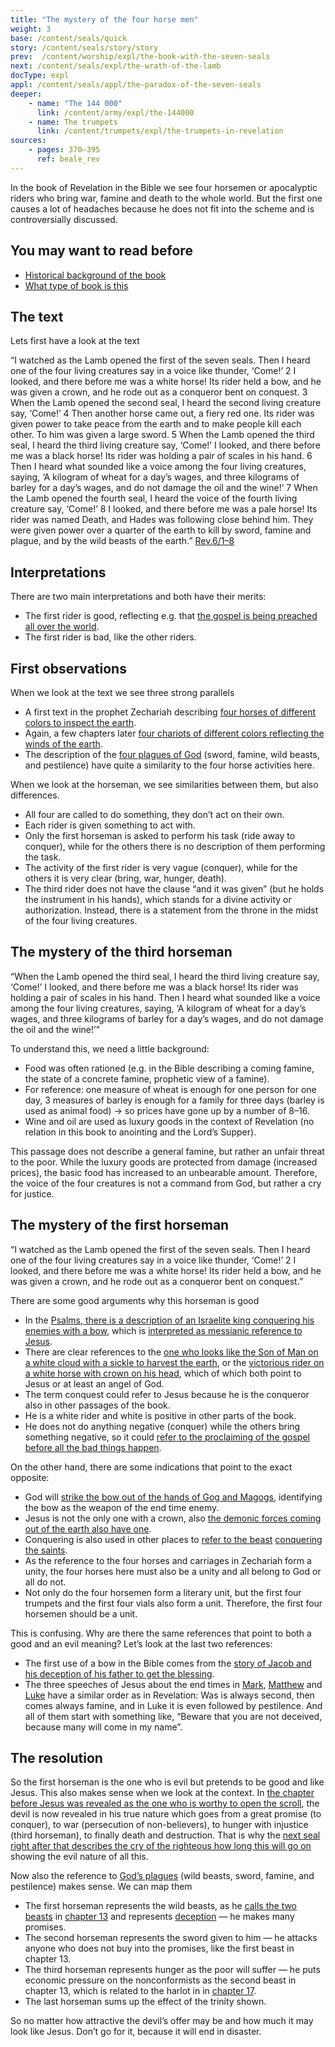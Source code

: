 ```yaml
---
title: "The mystery of the four horse men"
weight: 3
base: /content/seals/quick
story: /content/seals/story/story
prev:  /content/worship/expl/the-book-with-the-seven-seals
next: /content/seals/expl/the-wrath-of-the-lamb
docType: expl
appl: /content/seals/appl/the-paradox-of-the-seven-seals
deeper:
    - name: "The 144 000"
      link: /content/army/expl/the-144000
    - name: The trumpets
      link: /content/trumpets/expl/the-trumpets-in-revelation
sources: 
    - pages: 370–395
      ref: beale_rev
---
```


In the book of Revelation in the Bible we see four horsemen or apocalyptic riders who bring war, famine and death to the whole world. But the first one causes a lot of headaches because he does not fit into the scheme and is controversially discussed.

## You may want to read before

<a name="11a6"></a>
- [Historical background of the book](/background/history/expl/pax-romana-key-to-understand-the-book-of-revelation)
- [What type of book is this](/background/literature/expl/the-book-of-revelation-how-to-read-it)

## The text

<a name="3b7c"></a>
Lets first have a look at the text

“I watched as the Lamb opened the first of the seven seals. Then I heard one of the four living creatures say in a voice like thunder, ‘Come!’ 2 I looked, and there before me was a white horse! Its rider held a bow, and he was given a crown, and he rode out as a conqueror bent on conquest. 3 When the Lamb opened the second seal, I heard the second living creature say, ‘Come!’ 4 Then another horse came out, a fiery red one. Its rider was given power to take peace from the earth and to make people kill each other. To him was given a large sword. 5 When the Lamb opened the third seal, I heard the third living creature say, ‘Come!’ I looked, and there before me was a black horse! Its rider was holding a pair of scales in his hand. 6 Then I heard what sounded like a voice among the four living creatures, saying, ‘A kilogram of wheat for a day’s wages, and three kilograms of barley for a day’s wages, and do not damage the oil and the wine!’ 7 When the Lamb opened the fourth seal, I heard the voice of the fourth living creature say, ‘Come!’ 8 I looked, and there before me was a pale horse! Its rider was named Death, and Hades was following close behind him. They were given power over a quarter of the earth to kill by sword, famine and plague, and by the wild beasts of the earth.” [Rev.6/1–8](https://www.bibleserver.com/NIV/Revelation6%3A1-8)

## Interpretations

<a name="1fbb"></a>
There are two main interpretations and both have their merits:

- The first rider is good, reflecting e.g. that [the gospel is being preached all over the world](https://www.bibleserver.com/NIV/Mark13%3A10).
- The first rider is bad, like the other riders.

## First observations

<a name="0edc"></a>
When we look at the text we see three strong parallels

- A first text in the prophet Zechariah describing [four horses of different colors to inspect the earth](https://www.bibleserver.com/NIV/Zechariah1%3A8-15).
- Again, a few chapters later [four chariots of different colors reflecting the winds of the earth](https://www.bibleserver.com/NIV/Zechariah6%3A1-8).
- The description of the [four plagues of God](https://www.bibleserver.com/NIV/Ezekiel14%3A12-23) (sword, famine, wild beasts, and pestilence) have quite a similarity to the four horse activities here.

When we look at the horseman, we see similarities between them, but also differences.

- All four are called to do something, they don’t act on their own.
- Each rider is given something to act with.
- Only the first horseman is asked to perform his task (ride away to conquer), while for the others there is no description of them performing the task.
- The activity of the first rider is very vague (conquer), while for the others it is very clear (bring, war, hunger, death).
- The third rider does not have the clause “and it was given” (but he holds the instrument in his hands), which stands for a divine activity or authorization. Instead, there is a statement from the throne in the midst of the four living creatures.

## The mystery of the third horseman

<a name="b488"></a>
“When the Lamb opened the third seal, I heard the third living creature say, ‘Come!’ I looked, and there before me was a black horse! Its rider was holding a pair of scales in his hand. Then I heard what sounded like a voice among the four living creatures, saying, ‘A kilogram of wheat for a day’s wages, and three kilograms of barley for a day’s wages, and do not damage the oil and the wine!’”

To understand this, we need a little background:

- Food was often rationed (e.g. in the Bible describing a coming famine, the state of a concrete famine, prophetic view of a famine).
- For reference: one measure of wheat is enough for one person for one day, 3 measures of barley is enough for a family for three days (barley is used as animal food) -&gt; so prices have gone up by a number of 8–16.
- Wine and oil are used as luxury goods in the context of Revelation (no relation in this book to anointing and the Lord’s Supper).

This passage does not describe a general famine, but rather an unfair threat to the poor. While the luxury goods are protected from damage (increased prices), the basic food has increased to an unbearable amount. Therefore, the voice of the four creatures is not a command from God, but rather a cry for justice.

## The mystery of the first horseman

<a name="bd9c"></a>
“I watched as the Lamb opened the first of the seven seals. Then I heard one of the four living creatures say in a voice like thunder, ‘Come!’ 2 I looked, and there before me was a white horse! Its rider held a bow, and he was given a crown, and he rode out as a conqueror bent on conquest.”

There are some good arguments why this horseman is good

- In the [Psalms, there is a description of an Israelite king conquering his enemies with a bow](https://www.bibleserver.com/NIV/Psalm45%3A5-6), which is [interpreted as messianic reference to Jesus](https://www.bibleserver.com/NIV/Hebrews1%3A8).
- There are clear references to the [one who looks like the Son of Man on a white cloud with a sickle to harvest the earth](https://www.bibleserver.com/NIV/Revelation14%3A14), or the [victorious rider on a white horse with crown on his head](https://www.bibleserver.com/NIV/Revelation19%3A11), which of which both point to Jesus or at least an angel of God.
- The term conquest could refer to Jesus because he is the conqueror also in other passages of the book.
- He is a white rider and white is positive in other parts of the book.
- He does not do anything negative (conquer) while the others bring something negative, so it could [refer to the proclaiming of the gospel before all the bad things happen](https://www.bibleserver.com/NIV/Mark13%3A10).

On the other hand, there are some indications that point to the exact opposite:

- God will [strike the bow out of the hands of Gog and Magogs](https://www.bibleserver.com/NIV/Ezekiel39%3A3), identifying the bow as the weapon of the end time enemy.
- Jesus is not the only one with a crown, also [the demonic forces coming out of the earth also have one](https://www.bibleserver.com/NIV/Revelation9%3A7).
- Conquering is also used in other places to [refer to the beast](https://www.bibleserver.com/NIV/Revelation13%3A7) [conquering the saints](https://www.bibleserver.com/NIV/Revelation11%3A7).
- As the reference to the four horses and carriages in Zechariah form a unity, the four horses here must also be a unity and all belong to God or all do not.
- Not only do the four horsemen form a literary unit, but the first four trumpets and the first four vials also form a unit. Therefore, the first four horsemen should be a unit.

This is confusing. Why are there the same references that point to both a good and an evil meaning? Let’s look at the last two references:

- The first use of a bow in the Bible comes from the [story of Jacob and his deception of his father to get the blessing](https://www.bibleserver.com/NIV/Genesis27).
- The three speeches of Jesus about the end times in [Mark](https://www.bibleserver.com/NIV/Mark13%3A5-9), [Matthew](https://www.bibleserver.com/NIV/Matthew24%3A4-8) and [Luke](https://www.bibleserver.com/NIV/Luke21%3A8-11) have a similar order as in Revelation: Was is always second, then comes always famine, and in Luke it is even followed by pestilence. And all of them start with something like, “Beware that you are not deceived, because many will come in my name”.

## The resolution

<a name="6235"></a>
So the first horseman is the one who is evil but pretends to be good and like Jesus. This also makes sense when we look at the context. In [the chapter before Jesus was revealed as the one who is worthy to open the scroll](https://www.bibleserver.com/NIV/Revelation5), the devil is now revealed in his true nature which goes from a great promise (to conquer), to war (persecution of non-believers), to hunger with injustice (third horseman), to finally death and destruction. That is why the [next seal right after that describes the cry of the righteous how long this will go on ](https://www.bibleserver.com/NIV/Revelation6%3A9-11)showing the evil nature of all this.

Now also the reference to [God’s plagues](https://www.bibleserver.com/NIV/Ezekiel14%3A12-23) (wild beasts, sword, famine, and pestilence) makes sense. We can map them

- The first horseman represents the wild beasts, as he [calls the two beasts](/content/beasts/expl/the-nature-of-the-beast-in-the-book-of-revelation) in [chapter 13](https://www.bibleserver.com/NIV/Revelation13) and represents [deception](https://www.bibleserver.com/NIV/2%20Corinthians11%3A14) — he makes many promises.
- The second horseman represents the sword given to him — he attacks anyone who does not buy into the promises, like the first beast in chapter 13.
- The third horseman represents hunger as the poor will suffer — he puts economic pressure on the nonconformists as the second beast in chapter 13, which is related to the harlot in in [chapter 17](https://www.bibleserver.com/NIV/Revelation17).
- The last horseman sums up the effect of the trinity shown.

So no matter how attractive the devil’s offer may be and how much it may look like Jesus. Don’t go for it, because it will end in disaster.

